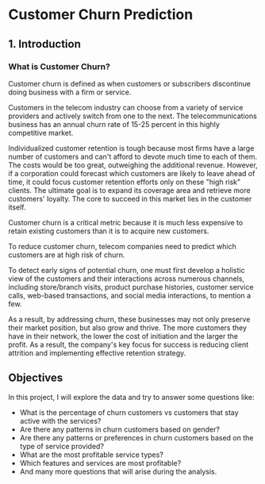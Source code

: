 # Customer Churn Prediction

## 1. Introduction

### What is Customer Churn?

Customer churn is defined as when customers or subscribers discontinue doing business with a firm or service.

Customers in the telecom industry can choose from a variety of service providers and actively switch from one to the next. The telecommunications business has an annual churn rate of 15-25 percent in this highly competitive market.

Individualized customer retention is tough because most firms have a large number of customers and can't afford to devote much time to each of them. The costs would be too great, outweighing the additional revenue. However, if a corporation could forecast which customers are likely to leave ahead of time, it could focus customer retention efforts only on these "high risk" clients. The ultimate goal is to expand its coverage area and retrieve more customers' loyalty. The core to succeed in this market lies in the customer itself.

Customer churn is a critical metric because it is much less expensive to retain existing customers than it is to acquire new customers.

To reduce customer churn, telecom companies need to predict which customers are at high risk of churn.

To detect early signs of potential churn, one must first develop a holistic view of the customers and their interactions across numerous channels, including store/branch visits, product purchase histories, customer service calls, web-based transactions, and social media interactions, to mention a few.

As a result, by addressing churn, these businesses may not only preserve their market position, but also grow and thrive. The more customers they have in their network, the lower the cost of initiation and the larger the profit. As a result, the company's key focus for success is reducing client attrition and implementing effective retention strategy.

## Objectives

In this project, I will explore the data and try to answer some questions like:

- What is the percentage of churn customers vs customers that stay active with the services?
- Are there any patterns in churn customers based on gender?
- Are there any patterns or preferences in churn customers based on the type of service provided?
- What are the most profitable service types?
- Which features and services are most profitable?
- And many more questions that will arise during the analysis.
